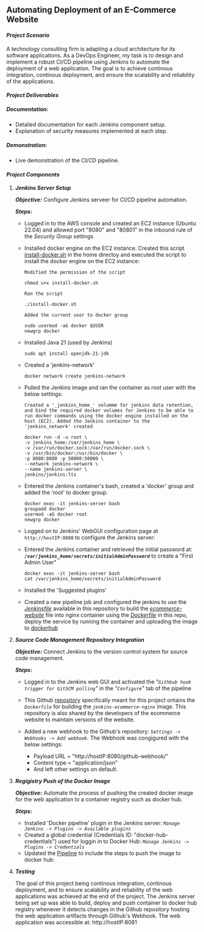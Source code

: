 ## Automating Deployment of an E-Commerce Website

#### _Project Scenario_
A technology consulting firm is adapting a cloud architecture for its software applications. As a DevOps Engineer, my task is to design and implement a robust CI/CD pipeline using Jenkins to automate the deployment of a web application. The goal is to achieve continous integration, continous deployment, and ensure the scalability and reliability of the applications.

#### _Project Deliverables_
##### Documentation:

  - Detailed documentation for each Jenkins component setup.
  - Explanation of security measures implemented at each step.
##### Demonstration:

  - Live demonstration of the CI/CD pipeline.

#### _Project Components_

1. **_Jenkins Server Setup_** <br>

   **_Objective:_** Configure Jenkins serveer for CI/CD pipeline automation. <br>
   
   **_Steps:_**
   
   - Logged in to the AWS console and created an EC2 instance (Ubuntu 22.04) and allowed port "8080" and "80801" in the inbound rule of the _Security Group_ settings
   - Installed docker engine on the EC2 instance. Created this script [install-docker.sh](install-docker.sh) in the home directoy and executed the script to install the docker engine on the EC2 instance:
     
     `Modified the permission of the script`
     ```
     chmod u+x install-docker.sh
     ```
     `Ran the script`
     ```
     ./install-docker.sh
     ```
     `Added the current user to docker group`
     ```
     sudo usermod -aG docker $USER
     newgrp docker
     ```
   - Installed Java 21 (used by Jenkins)
     ```
     sudo apt install openjdk-21-jdk
     ```
   - Created a 'jenkins-network'
     ```
     docker network create jenkins-network
     ```
   - Pulled the Jenkins image and ran the container as root user with the below settings:
     
     `Created a '_jenkins_home_' volumme for jenkins data retention, and bind the required docker volumes for Jenkins to be able to run docker commands using the docker engine installed on the host (EC2). Added the Jenkins container to the 'jenkins_network' created`
     ```
     docker run -d -u root \
     -v jenkins_home:/var/jenkins_home \
     -v /var/run/docker.sock:/var/run/docker.sock \
     -v /usr/bin/docker:/usr/bin/docker \
     -p 8080:8080 -p 50000:50000 \
     --network jenkins-network \
     --name jenkins-server \
     jenkins/jenkins:lts
     ```
   - Entered the Jenkins container's bash, created a 'docker' group and added the 'root' to docker group.
     ```
     docker exec -it jenkins-server bash
     groupadd docker
     usermod -aG docker root
     newgrp docker
     ```
   - Logged on to Jenkins' WebGUI configuration page at `http://hostIP:8080` to configure the Jenkins server:
   - Entered the Jenkins container and retrieved the initial password at: **_`/var/jenkins_home/secrets/initialAdminPassword`_** to create a "First Admin User"
     ```
     docker exec -it jenkins-server bash
     cat /var/jenkins_home/secrets/initialAdminPassword
     ```
   - Installed the 'Suggested plugins'
   - Created a new pipeline job and configured the jenkins to use the [_Jenkinsfile_](https://github.com/isaac-adebayo/jenkins-ecommerce-deploy/blob/main/Jenkinsfile) available in this repository to build the [_ecommerce-website_](https://github.com/isaac-adebayo/jenkins-ecommerce-deploy/tree/main/ecommerce-website) file into nginx container using the [_Dockerfile_](https://github.com/isaac-adebayo/jenkins-ecommerce-deploy/blob/main/Dockerfile) in this repo, deploy the service by running the container and uploading the image to [_dockerhub_](https://hub.docker.com/repository/docker/isaacreg/jenkins-ecomm-nginx/general)

     
3. **_Source Code Management Repository Integration_** <br>

   **_Objective:_** Connect Jenkins to the version control system for source code management. <br>
   
   **_Steps:_** <br>

   - Logged in to the Jenkins web GUI and activated the _"`Githbub hook trigger for GitSCM polling`"_ in the _"`Configure`"_ tab of the pipeline
   
   - This Github [repository](https://github.com/isaac-adebayo/jenkins-ecommerce-deploy.git) specifically meant for this project ontains the _`Dockerfile`_ for building the _`jenkins-ecommerce-nginx`_ image. This repository is also shared by the developers of the ecommerce website to maintain versions of the website.
     
   - Added a new webhook to the Github's repository:  _`Settings -> Webhooks -> Add webhook`_. The Webhook was congigured with the below settings:
       - Payload URL = "http://hostIP:8080/github-webhook/"
       - Content type = "application/json"
       - And left other settings on default.

4. **_Regigistry Push of the Docker Image_**

   **_Objective:_** Automate the process of pushing the created docker image for the web application to a container registry such as docker hub.

   **_Steps:_**

   - Installed 'Docker pipeline' plugin in the Jenkins server: _`Manage Jenkins -> Plugins -> Available plugins`_
   - Created a global credential (Credentials ID: "docker-hub-credentials") used for loggin in to Docker Hub: _`Manage Jenkins -> Plugins -> Credentials`_
   - Updated the [Pipeline]((https://github.com/isaac-adebayo/jenkins-ecommerce-deploy/blob/main/Jenkinsfile) ) to include the steps to push the image to docker hub:

5. _**Testing**_

   The goal of this project being continous integration, continous deployment, and to ensure scalability and reliability of the web applications was achieved at the end of the project. The Jenkins server being set up was able to build, deploy and push container to docker hub registry whenever it detects changes in the Github repository hosting the web application artifacts through Github's Webhook. The web application was accessible at: http://hostIP:8081
   
